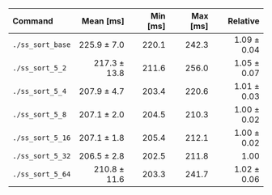 | Command | Mean [ms] | Min [ms] | Max [ms] | Relative |
|:---|---:|---:|---:|---:|
| `./ss_sort_base` | 225.9 ± 7.0 | 220.1 | 242.3 | 1.09 ± 0.04 |
| `./ss_sort_5_2` | 217.3 ± 13.8 | 211.6 | 256.0 | 1.05 ± 0.07 |
| `./ss_sort_5_4` | 207.9 ± 4.7 | 203.4 | 220.6 | 1.01 ± 0.03 |
| `./ss_sort_5_8` | 207.1 ± 2.0 | 204.5 | 210.3 | 1.00 ± 0.02 |
| `./ss_sort_5_16` | 207.1 ± 1.8 | 205.4 | 212.1 | 1.00 ± 0.02 |
| `./ss_sort_5_32` | 206.5 ± 2.8 | 202.5 | 211.8 | 1.00 |
| `./ss_sort_5_64` | 210.8 ± 11.6 | 203.3 | 241.7 | 1.02 ± 0.06 |
